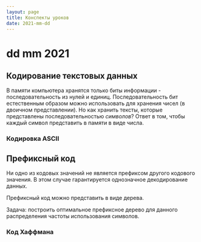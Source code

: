 ```yaml
---
layout: page
title: Конспекты уроков
date: 2021-mm-dd
---
```


# dd mm 2021

## Кодирование текстовых данных

В памяти компьютера хранятся только биты информации - последовательность из нулей и единиц. Последовательность бит естественным образом можно использовать для хранения чисел (в двоичном представлении). Но как хранить тексты, которые представлены последовательностью *символов*? Ответ в том, чтобы каждый символ представить в памяти в виде числа.

### Кодировка ASCII


## Префиксный код

Ни одно из кодовых значений не является префиксом другого кодового значения. В этом случае гарантируется однозначное декодирование данных.

Префиксный код можно представить в виде дерева.

Задача: построить оптимальное префиксное дерево для данного распределения частоты использования символов.

### Код Хаффмана

